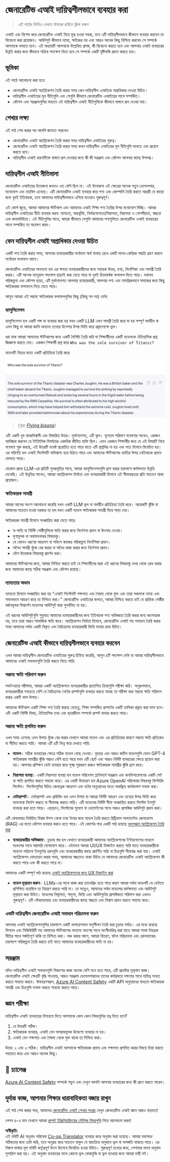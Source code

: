 <!--
CO_OP_TRANSLATOR_METADATA:
{
  "original_hash": "13084c6321a2092841b9a081b29497ba",
  "translation_date": "2025-05-19T14:33:40+00:00",
  "source_file": "03-using-generative-ai-responsibly/README.md",
  "language_code": "bn"
}
-->
# জেনারেটিভ এআই দায়িত্বশীলভাবে ব্যবহার করা

> _এই পাঠের ভিডিও দেখতে উপরের ছবিতে ক্লিক করুন_

এআই এবং বিশেষ করে জেনারেটিভ এআই নিয়ে মুগ্ধ হওয়া সহজ, তবে এটি দায়িত্বশীলভাবে কীভাবে ব্যবহার করবেন তা বিবেচনা করা প্রয়োজন। আউটপুট কীভাবে ন্যায্য, ক্ষতিকর নয় এবং আরও অনেক কিছু নিশ্চিত করবেন সে সম্পর্কে আপনাকে ভাবতে হবে। এই অধ্যায়টি আপনাকে উল্লেখিত প্রসঙ্গ, কী বিবেচনা করতে হবে এবং আপনার এআই ব্যবহারের উন্নতি করার জন্য কীভাবে সক্রিয় পদক্ষেপ নিতে হবে সে সম্পর্কে একটি দৃষ্টিভঙ্গি প্রদান করতে চায়।

## ভূমিকা

এই পাঠে আলোচনা করা হবে:

- জেনারেটিভ এআই অ্যাপ্লিকেশন তৈরি করার সময় কেন দায়িত্বশীল এআইকে অগ্রাধিকার দেওয়া উচিত।
- দায়িত্বশীল এআইয়ের মূল নীতিগুলি এবং সেগুলি কীভাবে জেনারেটিভ এআইয়ের সাথে সম্পর্কিত।
- কৌশল এবং সরঞ্জামগুলির মাধ্যমে এই দায়িত্বশীল এআই নীতিগুলিকে কীভাবে বাস্তবে রূপ দেওয়া যায়।

## শেখার লক্ষ্য

এই পাঠ শেষ করার পর আপনি জানতে পারবেন:

- জেনারেটিভ এআই অ্যাপ্লিকেশন তৈরি করার সময় দায়িত্বশীল এআইয়ের গুরুত্ব।
- জেনারেটিভ এআই অ্যাপ্লিকেশন তৈরি করার সময় কখন দায়িত্বশীল এআইয়ের মূল নীতিগুলি ভাবতে এবং প্রয়োগ করতে হবে।
- দায়িত্বশীল এআই ধারণাটিকে বাস্তবে রূপ দেওয়ার জন্য কী কী সরঞ্জাম এবং কৌশল আপনার কাছে উপলব্ধ।

## দায়িত্বশীল এআই নীতিমালা

জেনারেটিভ এআইয়ের উত্তেজনা কখনও এত বেশি ছিল না। এই উত্তেজনা এই ক্ষেত্রের অনেক নতুন ডেভেলপার, মনোযোগ এবং তহবিল এনেছে। এটি জেনারেটিভ এআই ব্যবহার করে পণ্য এবং কোম্পানি তৈরি করতে আগ্রহী যে কারো জন্য খুবই ইতিবাচক, তবে আমাদের দায়িত্বশীলভাবে এগিয়ে যাওয়াও গুরুত্বপূর্ণ।

এই কোর্স জুড়ে, আমরা আমাদের স্টার্টআপ এবং আমাদের এআই শিক্ষা পণ্য তৈরির উপর মনোযোগ দিচ্ছি। আমরা দায়িত্বশীল এআইয়ের নীতি ব্যবহার করব: ন্যায্যতা, অন্তর্ভুক্তি, নির্ভরযোগ্যতা/নিরাপত্তা, নিরাপত্তা ও গোপনীয়তা, স্বচ্ছতা এবং জবাবদিহিতা। এই নীতিগুলির সাথে, আমরা কীভাবে সেগুলি আমাদের পণ্যগুলিতে জেনারেটিভ এআই ব্যবহারের সাথে সম্পর্কিত তা অন্বেষণ করব।

## কেন দায়িত্বশীল এআই অগ্রাধিকার দেওয়া উচিত

একটি পণ্য তৈরি করার সময়, আপনার ব্যবহারকারীর সর্বোত্তম স্বার্থ মাথায় রেখে একটি মানব-কেন্দ্রিক পদ্ধতি গ্রহণ করলে সর্বোত্তম ফলাফল আসে।

জেনারেটিভ এআইয়ের অনন্যতা হল এর ক্ষমতা ব্যবহারকারীদের জন্য সহায়ক উত্তর, তথ্য, নির্দেশিকা এবং সামগ্রী তৈরি করার। এটি অনেক ম্যানুয়াল পদক্ষেপ ছাড়াই করা যেতে পারে যা খুবই চিত্তাকর্ষক ফলাফল দিতে পারে। যথাযথ পরিকল্পনা এবং কৌশল ছাড়া, এটি দুর্ভাগ্যবশত আপনার ব্যবহারকারী, আপনার পণ্য এবং সামগ্রিকভাবে সমাজের জন্য কিছু ক্ষতিকারক ফলাফলে নিয়ে যেতে পারে।

আসুন আমরা এই সম্ভাব্য ক্ষতিকারক ফলাফলগুলির কিছু (কিন্তু সব নয়) দেখি:

### হ্যালুসিনেশন

হ্যালুসিনেশন হল একটি শব্দ যা ব্যবহার করা হয় যখন একটি LLM এমন সামগ্রী তৈরি করে যা হয় সম্পূর্ণ অর্থহীন বা এমন কিছু যা আমরা জানি অন্যান্য তথ্যের উত্সের উপর ভিত্তি করে প্রকৃতপক্ষে ভুল।

ধরা যাক আমরা আমাদের স্টার্টআপের জন্য একটি বৈশিষ্ট্য তৈরি করি যা শিক্ষার্থীদের একটি মডেলকে ঐতিহাসিক প্রশ্ন জিজ্ঞাসা করতে দেয়। একজন শিক্ষার্থী প্রশ্ন করে `Who was the sole survivor of Titanic?`

মডেলটি নিচের মতো একটি প্রতিক্রিয়া তৈরি করে:

![টাইটানিকের একমাত্র বেঁচে থাকা ব্যক্তি কে](../../../03-using-generative-ai-responsibly/images/ChatGPT-titanic-survivor-prompt.webp)

> _(সূত্র: [Flying bisons](https://flyingbisons.com?WT.mc_id=academic-105485-koreyst))_

এটি একটি খুব আত্মবিশ্বাসী এবং বিস্তারিত উত্তর। দুর্ভাগ্যবশত, এটি ভুল। ন্যূনতম পরিমাণ গবেষণার সাথেও, একজন আবিষ্কার করবেন যে টাইটানিক বিপর্যয়ের একাধিক জীবিত ব্যক্তি ছিল। এমন একজন শিক্ষার্থীর জন্য যে এই বিষয়টি নিয়ে গবেষণা শুরু করছে, এই উত্তরটি যথেষ্ট প্ররোচিত হতে পারে যাতে এটি প্রশ্নবিদ্ধ না হয় এবং সত্য হিসাবে বিবেচিত হয়। এর পরিণতি হল এআই সিস্টেমটি অবিশ্বাস্য হয়ে উঠতে পারে এবং আমাদের স্টার্টআপের খ্যাতির উপর নেতিবাচক প্রভাব ফেলতে পারে।

যেকোন প্রদত্ত LLM-এর প্রতিটি পুনরাবৃত্তির সাথে, আমরা হ্যালুসিনেশনগুলি হ্রাস করার চারপাশে কর্মক্ষমতা উন্নতি দেখেছি। এই উন্নতির সাথেও, আমরা অ্যাপ্লিকেশন নির্মাতা এবং ব্যবহারকারী হিসাবে এই সীমাবদ্ধতার প্রতি সচেতন থাকা প্রয়োজন।

### ক্ষতিকারক সামগ্রী

আমরা আগের অংশে আলোচনা করেছি যখন একটি LLM ভুল বা অর্থহীন প্রতিক্রিয়া তৈরি করে। আরেকটি ঝুঁকি যা আমাদের সচেতন হওয়া দরকার তা হল যখন একটি মডেল ক্ষতিকারক সামগ্রী দিয়ে সাড়া দেয়।

ক্ষতিকারক সামগ্রী হিসাবে সংজ্ঞায়িত করা যেতে পারে:

- স্ব-ক্ষতি বা নির্দিষ্ট গোষ্ঠীগুলিকে ক্ষতি করার জন্য নির্দেশনা প্রদান বা উৎসাহ দেওয়া।
- ঘৃণামূলক বা অবমাননাকর বিষয়বস্তু।
- যে কোনও ধরণের আক্রমণ বা সহিংস কাজের পরিকল্পনা নির্দেশিকা প্রদান।
- অবৈধ সামগ্রী খুঁজে বের করার বা অবৈধ কাজ করার জন্য নির্দেশনা প্রদান।
- যৌন উত্তেজক বিষয়বস্তু প্রদর্শন করা।

আমাদের স্টার্টআপের জন্য, আমরা নিশ্চিত করতে চাই যে শিক্ষার্থীদের দ্বারা এই ধরনের বিষয়বস্তু দেখা থেকে রোধ করার জন্য আমাদের কাছে সঠিক সরঞ্জাম এবং কৌশল রয়েছে।

### ন্যায্যতার অভাব

ন্যায্যতা হিসাবে সংজ্ঞায়িত করা হয় "এআই সিস্টেমটি পক্ষপাত এবং বৈষম্য থেকে মুক্ত এবং তারা সকলকে ন্যায্য এবং সমানভাবে আচরণ করে তা নিশ্চিত করা।" জেনারেটিভ এআইয়ের জগতে, আমরা নিশ্চিত করতে চাই যে প্রান্তিক গোষ্ঠীর বর্জনমূলক বিশ্বদর্শন মডেলের আউটপুট দ্বারা পুনর্বলিত না হয়।

এই ধরনের আউটপুটগুলি শুধুমাত্র আমাদের ব্যবহারকারীদের জন্য ইতিবাচক পণ্য অভিজ্ঞতা তৈরি করার জন্য ধ্বংসাত্মক নয়, তবে তারা আরও সামাজিক ক্ষতি করে। অ্যাপ্লিকেশন নির্মাতা হিসাবে, জেনারেটিভ এআই সহ সমাধান তৈরি করার সময় আমাদের সর্বদা একটি বিস্তৃত এবং বৈচিত্র্যময় ব্যবহারকারী ভিত্তি মাথায় রাখা উচিত।

## জেনারেটিভ এআই কীভাবে দায়িত্বশীলভাবে ব্যবহার করবেন

এখন আমরা দায়িত্বশীল জেনারেটিভ এআইয়ের গুরুত্ব চিহ্নিত করেছি, আসুন ৪টি পদক্ষেপ দেখি যা আমরা দায়িত্বশীলভাবে আমাদের এআই সমাধানগুলি তৈরি করতে নিতে পারি:

### সম্ভাব্য ক্ষতি পরিমাপ করুন

সফটওয়্যার পরীক্ষায়, আমরা একটি অ্যাপ্লিকেশনে ব্যবহারকারীর প্রত্যাশিত ক্রিয়াগুলি পরীক্ষা করি। অনুরূপভাবে, ব্যবহারকারীরা সবচেয়ে বেশি যে বৈচিত্র্যময় সেটের প্রম্পটগুলি ব্যবহার করতে যাচ্ছে তা পরীক্ষা করা সম্ভাব্য ক্ষতি পরিমাপ করার একটি ভাল উপায়।

আমাদের স্টার্টআপ একটি শিক্ষা পণ্য তৈরি করছে যেহেতু, শিক্ষা সম্পর্কিত প্রম্পটের একটি তালিকা প্রস্তুত করা ভাল হবে। এটি একটি নির্দিষ্ট বিষয়, ঐতিহাসিক তথ্য এবং ছাত্রজীবন সম্পর্কে প্রম্পট কভার করতে পারে।

### সম্ভাব্য ক্ষতি প্রশমিত করুন

এখন সময় এসেছে এমন উপায় খুঁজে বের করার যেখানে আমরা মডেল এবং এর প্রতিক্রিয়ার কারণে সম্ভাব্য ক্ষতি প্রতিরোধ বা সীমিত করতে পারি। আমরা এটি ৪টি ভিন্ন স্তরে দেখতে পারি:

- **মডেল**। সঠিক ব্যবহারের ক্ষেত্রে সঠিক মডেল বেছে নেওয়া। বৃহত্তর এবং আরও জটিল মডেলগুলি যেমন GPT-4 ক্ষতিকারক সামগ্রীর ঝুঁকি আরও বেশি হতে পারে যখন এটি ছোট এবং আরও নির্দিষ্ট ব্যবহারের ক্ষেত্রে প্রয়োগ করা হয়। আপনার প্রশিক্ষণ ডেটা ব্যবহার করে সূক্ষ্ম সুরকরণ করাও ক্ষতিকারক সামগ্রীর ঝুঁকি হ্রাস করে।

- **নিরাপত্তা ব্যবস্থা**। একটি নিরাপত্তা ব্যবস্থা হল মডেল পরিবেশন প্ল্যাটফর্মে সরঞ্জাম এবং কনফিগারেশনের একটি সেট যা ক্ষতি প্রশমিত করতে সাহায্য করে। এর একটি উদাহরণ হল Azure OpenAI পরিষেবার বিষয়বস্তু ফিল্টারিং সিস্টেম। সিস্টেমগুলির উচিত জেলব্রেক আক্রমণ এবং বটের অনুরোধের মতো অবাঞ্ছিত কার্যকলাপ সনাক্ত করা।

- **মেটাপ্রম্পট**। মেটাপ্রম্পট এবং গ্রাউন্ডিং হল এমন উপায় যা আমরা নির্দিষ্ট আচরণ এবং তথ্যের উপর ভিত্তি করে মডেলকে নির্দেশ করতে বা সীমাবদ্ধ করতে পারি। এটি মডেলের নির্দিষ্ট সীমা সংজ্ঞায়িত করতে সিস্টেম ইনপুট ব্যবহার করা হতে পারে। এছাড়াও, সিস্টেমের সুযোগ বা ডোমেইনের সাথে আরও প্রাসঙ্গিক আউটপুট প্রদান করা।

এটি কেবলমাত্র নির্বাচিত বিশ্বস্ত উত্স থেকে তথ্য টানার জন্য মডেল তৈরি করতে রিট্রিভাল অগমেন্টেড জেনারেশন (RAG) এর মতো কৌশল ব্যবহার করাও হতে পারে। এই কোর্সের পরে একটি পাঠ রয়েছে [অনুসন্ধান অ্যাপ্লিকেশন তৈরি করা](../08-building-search-applications/README.md?WT.mc_id=academic-105485-koreyst)

- **ব্যবহারকারীর অভিজ্ঞতা**। চূড়ান্ত স্তর হল যেখানে ব্যবহারকারী আমাদের অ্যাপ্লিকেশনের ইন্টারফেসের মাধ্যমে মডেলের সাথে সরাসরি যোগাযোগ করে। এইভাবে আমরা UI/UX ডিজাইন করতে পারি যাতে ব্যবহারকারীকে মডেলে পাঠানো ইনপুটের ধরনগুলি এবং ব্যবহারকারীর কাছে প্রদর্শিত পাঠ্য বা চিত্রগুলি সীমাবদ্ধ করা যায়। এআই অ্যাপ্লিকেশন মোতায়েন করার সময়, আমাদের স্বচ্ছতাও থাকা উচিত যে আমাদের জেনারেটিভ এআই অ্যাপ্লিকেশন কী করতে পারে এবং কী করতে পারে না।

আমাদের একটি সম্পূর্ণ পাঠ রয়েছে [এআই অ্যাপ্লিকেশনের জন্য UX ডিজাইন করা](../12-designing-ux-for-ai-applications/README.md?WT.mc_id=academic-105485-koreyst)

- **মডেল মূল্যায়ন করুন**। LLMs-এর সাথে কাজ করা চ্যালেঞ্জিং হতে পারে কারণ আমরা সর্বদা মডেলটি যে ডেটাতে প্রশিক্ষিত হয়েছিল তা নিয়ন্ত্রণ করতে পারি না। তা সত্ত্বেও, আমাদের সর্বদা মডেলের কর্মক্ষমতা এবং আউটপুট মূল্যায়ন করা উচিত। মডেলের নির্ভুলতা, সাদৃশ্য, ভিত্তি এবং আউটপুটের প্রাসঙ্গিকতা পরিমাপ করা এখনও গুরুত্বপূর্ণ। এটি স্টেকহোল্ডার এবং ব্যবহারকারীদের কাছে স্বচ্ছতা এবং বিশ্বাস প্রদান করতে সাহায্য করে।

### একটি দায়িত্বশীল জেনারেটিভ এআই সমাধান পরিচালনা করুন

আপনার এআই অ্যাপ্লিকেশনগুলির চারপাশে একটি অপারেশনাল অনুশীলন তৈরি করা চূড়ান্ত পর্যায়। এর মধ্যে রয়েছে লিগ্যাল এবং সিকিউরিটি সহ আমাদের স্টার্টআপের অন্যান্য অংশের সাথে অংশীদারিত্ব করা যাতে আমরা সমস্ত নিয়ন্ত্রক নীতির সাথে সঙ্গতিপূর্ণ থাকি তা নিশ্চিত করা। লঞ্চ করার আগে, আমরা বিতরণ, ঘটনা পরিচালনা এবং রোলব্যাকের চারপাশে পরিকল্পনা তৈরি করতে চাই যাতে আমাদের ব্যবহারকারীদের ক্ষতি না হয়।

## সরঞ্জাম

যদিও দায়িত্বশীল এআই সমাধানগুলি বিকাশের কাজ অনেক বেশি মনে হতে পারে, এটি প্রচেষ্টার মূল্যবান কাজ। জেনারেটিভ এআই ক্ষেত্রটি বৃদ্ধি পাওয়ায়, আরও সরঞ্জাম ডেভেলপারদের তাদের কর্মপ্রবাহে দক্ষতার সাথে দায়িত্ব সংহত করতে সাহায্য করবে। উদাহরণস্বরূপ, [Azure AI Content Safety](https://learn.microsoft.com/azure/ai-services/content-safety/overview?WT.mc_id=academic-105485-koreyst) একটি API অনুরোধের মাধ্যমে ক্ষতিকারক সামগ্রী এবং চিত্রগুলি সনাক্ত করতে সাহায্য করতে পারে।

## জ্ঞান পরীক্ষা

দায়িত্বশীল এআই ব্যবহারের নিশ্চয়তা দিতে আপনাকে কোন কোন বিষয়গুলির যত্ন নিতে হবে?

1. যে উত্তরটি সঠিক।
1. ক্ষতিকারক ব্যবহার, এআই যেন অপরাধমূলক উদ্দেশ্যে ব্যবহার না হয়।
1. এআই যেন পক্ষপাত এবং বৈষম্য থেকে মুক্ত থাকে তা নিশ্চিত করা।

উত্তর: ২ এবং ৩ সঠিক। দায়িত্বশীল এআই আপনাকে ক্ষতিকারক প্রভাব এবং পক্ষপাত প্রশমিত করার বিষয়ে চিন্তা করতে সহায়তা করে এবং আরও অনেক কিছু।

## 🚀 চ্যালেঞ্জ

[Azure AI Content Safety](https://learn.microsoft.com/azure/ai-services/content-safety/overview?WT.mc_id=academic-105485-koreyst) সম্পর্কে পড়ুন এবং দেখুন আপনি আপনার ব্যবহারের জন্য কী গ্রহণ করতে পারেন।

## দুর্দান্ত কাজ, আপনার শিক্ষার ধারাবাহিকতা বজায় রাখুন

এই পাঠ শেষ করার পরে, আমাদের [জেনারেটিভ এআই শেখার সংগ্রহ](https://aka.ms/genai-collection?WT.mc_id=academic-105485-koreyst) দেখুন জেনারেটিভ এআই জ্ঞান আরও বাড়াতে!

লেসন ৪-এ যান যেখানে আমরা [প্রম্পট ইঞ্জিনিয়ারিংয়ের মৌলিক বিষয়গুলি](../04-prompt-engineering-fundamentals/README.md?WT.mc_id=academic-105485-koreyst) নিয়ে আলোচনা করব!

**অস্বীকৃতি**:  
এই নথিটি AI অনুবাদ পরিষেবা [Co-op Translator](https://github.com/Azure/co-op-translator) ব্যবহার করে অনুবাদ করা হয়েছে। আমরা যথাসাধ্য সঠিকতার জন্য চেষ্টা করি, তবে অনুগ্রহ করে সচেতন থাকুন যে স্বয়ংক্রিয় অনুবাদে ভুল বা অসঙ্গতি থাকতে পারে। এর নিজস্ব ভাষায় মূল নথিটি কর্তৃত্বপূর্ণ উৎস হিসেবে বিবেচিত হওয়া উচিত। গুরুত্বপূর্ণ তথ্যের জন্য, পেশাদার মানব অনুবাদ সুপারিশ করা হয়। এই অনুবাদ ব্যবহারের ফলে কোনো ভুল বোঝাবুঝি বা ভুল ব্যাখ্যার জন্য আমরা দায়ী নই।
